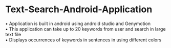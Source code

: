 # Text-Search-Android-Application</br>
• Application is built in android using android studio and Genymotion </br>
• This application can take up to 20 keywords from user and search in large text file</br>
• Displays occurrences of keywords in sentences in using different colors</br>
